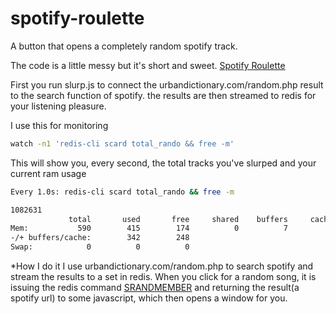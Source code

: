 spotify-roulette
================

A button that opens a completely random spotify track.



The code is a little messy but it's short and sweet. 
[Spotify Roulette](http:/dream.ai)


First you run slurp.js to connect the urbandictionary.com/random.php result to the search function of spotify.
the results are then streamed to redis for your listening pleasure.


I use this for monitoring
```bash
watch -n1 'redis-cli scard total_rando && free -m'
```

This will show you, every second, the total tracks you've slurped and your current ram usage
```bash
Every 1.0s: redis-cli scard total_rando && free -m                                                                                                                                                                                          Thu Jul 25 02:16:22 2013

1082631
             total       used       free     shared    buffers     cached
Mem:           590        415        174          0          7         65
-/+ buffers/cache:        342        248
Swap:            0          0          0


```

*How I do it
I use urbandictionary.com/random.php to search spotify and stream the results to a set in redis.
When you click for a random song, it is issuing the redis command [SRANDMEMBER](http://redis.io/commands/srandmember)
and returning the result(a spotify url) to some javascript, which then opens a window for you.
